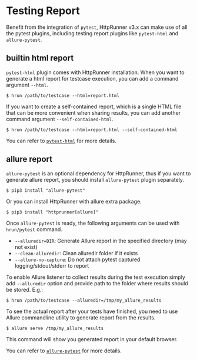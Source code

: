 # Testing Report

Benefit from the integration of `pytest`, HttpRunner v3.x can make use of all the pytest plugins, including testing report plugins like `pytest-html` and `allure-pytest`.

## builtin html report

`pytest-html` plugin comes with HttpRunner installation. When you want to generate a html report for testcase execution, you can add a command argument `--html`.

```text
$ hrun /path/to/testcase --html=report.html
```

If you want to create a self-contained report, which is a single HTML file that can be more convenient when sharing results, you can add another command argument `--self-contained-html`.

```text
$ hrun /path/to/testcase --html=report.html --self-contained-html
```

You can refer to [`pytest-html`](https://pypi.org/project/pytest-html/) for more details.

## allure report

`allure-pytest` is an optional dependency for HttpRunner, thus if you want to generate allure report, you should install `allure-pytest` plugin separately.

```text
$ pip3 install "allure-pytest"
```

Or you can install HttpRunner with allure extra package.

```text
$ pip3 install "httprunner[allure]"
```

Once `allure-pytest` is ready, the following arguments can be used with `hrun/pytest` command.

- `--alluredir=DIR`: Generate Allure report in the specified directory (may not exist)
- `--clean-alluredir`: Clean alluredir folder if it exists
- `--allure-no-capture`: Do not attach pytest captured logging/stdout/stderr to report

To enable Allure listener to collect results during the test execution simply add `--alluredir` option and provide path to the folder where results should be stored. E.g.:

```text
$ hrun /path/to/testcase --alluredir=/tmp/my_allure_results
```

To see the actual report after your tests have finished, you need to use Allure commandline utility to generate report from the results.

```text
$ allure serve /tmp/my_allure_results
```

This command will show you generated report in your default browser.

You can refer to [`allure-pytest`](https://docs.qameta.io/allure/#_pytest) for more details.
